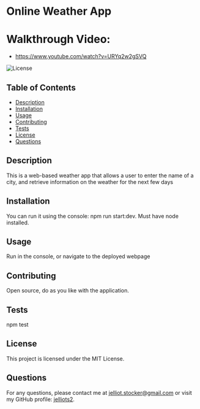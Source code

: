 
# Online Weather App

# Walkthrough Video: 
- https://www.youtube.com/watch?v=URYq2w2gSVQ

![License](https://img.shields.io/badge/License-MIT-green)

## Table of Contents
- [Description](#description)
- [Installation](#installation)
- [Usage](#usage)
- [Contributing](#contributing)
- [Tests](#tests)
- [License](#license)
- [Questions](#questions)

## Description
This is a web-based weather app that allows a user to enter the name of a city, and retrieve information on the weather for the next few days

## Installation
You can run it using the console: npm run start:dev. Must have node installed.

## Usage
Run in the console, or navigate to the deployed webpage

## Contributing
Open source, do as you like with the application.

## Tests
npm test

## License
This project is licensed under the MIT License.

## Questions
For any questions, please contact me at [jelliot.stocker@gmail.com](mailto:jelliot.stocker@gmail.com) or visit my GitHub profile: [jelliots2](https://github.com/jelliots2).

    

